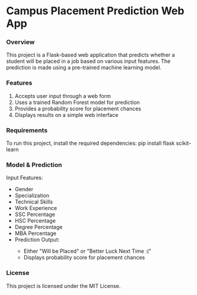 <h1>Campus Placement Prediction Web App</h1>

<h3>Overview</h3>

This project is a Flask-based web application that predicts whether a student will be placed in a job based on various input features. The prediction is made using a pre-trained machine learning model.

<h3>Features</h3>
<ol>
<li>Accepts user input through a web form</li>
<li>Uses a trained Random Forest model for prediction</li>
<li>Provides a probability score for placement chances</li>
<li>Displays results on a simple web interface</li>
</ol>

<h3>Requirements</h3>

To run this project, install the required dependencies:
pip install flask scikit-learn

<h3>Model & Prediction</h3>

Input Features:
<ul>
<li>Gender</li>
<li>Specialization</li>
<li>Technical Skills</li>
<li>Work Experience</li>
<li>SSC Percentage</li>
<li>HSC Percentage</li>
<li>Degree Percentage</li>
<li>MBA Percentage</li>
<li>Prediction Output:</li>
<ul>
<li>Either "Will be Placed" or "Better Luck Next Time :("</li>
<li>Displays probability score for placement chances</li>
</ul>
</ul>

<h3>License</h3>
This project is licensed under the MIT License.
